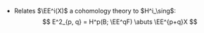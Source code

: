 - Relates $\EE^i(X)$ a cohomology theory to $H^i_\sing$:
$$
E^2_{p, q} = H^p(B; \EE^qF) \abuts \EE^{p+q}X
$$